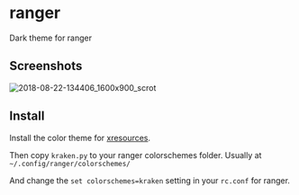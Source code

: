 # ranger
Dark theme for ranger

## Screenshots
![2018-08-22-134406_1600x900_scrot](https://user-images.githubusercontent.com/2269864/44480697-e61b3e00-a611-11e8-89db-c75babdb51a6.png)

## Install
Install the color theme for [xresources](https://github.com/KrakenTheme/xresources).

Then copy `kraken.py` to your ranger colorschemes folder. Usually at `~/.config/ranger/colorschemes/`

And change the `set colorschemes=kraken` setting in your `rc.conf` for ranger.
